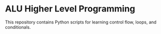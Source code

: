 # ALU Higher Level Programming
This repository contains Python scripts for learning control flow, loops, and conditionals.
